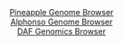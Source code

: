 <div id="Pineapple_Genome_Browser" align="center">
  <a href="https://igv.org/app/?sessionURL=blob:zZJdT9swFIb_iyXQJqWJnTRNEwlNpZQCYWO0Ki1FKHITJzU4drDdpKXqf5.pNu1mSPRi0yRf2Ef.eM_jZwtqIhUVHETAtZFvIwQsoJaiGeOyYuQbLokCUY6ZIhaQJCeS8JSAaAtyrDSejK7NyaXWlYoch.qqVWJeCFt5Ni7xq.C4UXYqSqcvGMMLIbEWUjmnEtfCoUXdasgCV5Vt3vZs38mwxg5m1VJwJZyK8CJpzH3Jr1JSEC5KkpQrpuk.QGLymIyZneMvvem4l6ZEqZhsLrOTXnzZu_MGk_mw059Pbi6mk870eEwLjvVKkpNBgYZfs2LS7q_ITB255_VCjhB56p9eL.GRd3Y8WFdUEnWCAtRtIwS7oUFDeUbW_1PXZtADO_c28zgc53E8K9bMv1kOOhdPLzSskbp9p..dBZhIV8YEkC5lECFoebBj.W6n9TZFXQvCNzpSUBA9PFpAS5w.m.0PW6A3lfEFKPKy2qtjASEzIkHUCiEMUBi6fjtowzBEO2sLVpL9PbTnk1EYQLfnup0kp0wbmbNE8UrZmHO7TnO7eD2QZbd_2mdB_npXzs7WG0YCv_5uXLq9hYN78SeaITQEzOP7DzStfiTTP_HuI0FsvThUtuF4JIZVfXZ1DxsDphvHc3J1PW7yon3__C6gw.DkQpZYm_2mYpY_jauxpJhrU6ipogvKqN5MDUfRgAi5nhEXpIIJYyKQxeITtKCFfPj5t6De7nH3Aw--">Pineapple Genome Browser</a>
</div>
<div id="Alphonso_Genome_Browser" align="center">
  <a href="https://igv.org/app/?sessionURL=blob:zZJdb5swFIb_i6VWm0QAQ4CAFE2ka5q0XVYlY9lSVcgxhngDm9oGkkb573OjTbtZpeZi0yRf2Ef.eM_jZw9aIiTlDETAMaFnQggMIDe8W6CqLskMVUSCKEelJAYQJCeCMExAtAc5kgol81t9cqNULSPLoqruVYgV3JSuiSr0xBnqpIl5ZV3wskRrLpDiQlojgVpu0aLtdWSN6trUb7umZ2VIIQuV9YYzya2asCLt9H3pr1JaEMYrklZNqegxQKrz6IyZmaN38XIRY0ykvCG7aTaMb6bxZ_cyWV35F6vk42SZ.MvzBS0YUo0gQ.dWhgsvuBqHDaZVENZwMbhuv5XdKjlz359fbmsqiBzCAA76EEL_GQxlGdn.Tz3rQU_sm8x5f9J9mXjdms9G8y3e2qu5PWADf_pC3wcDlBw32gOANyKIoG24tm94jt97nsKBYduhpiM4BdH9gwGUQPi73n6_B2pXa1uAJI_NURwDcJERAaJeaNsBDEPH6wd9OwzhwdiDRpR_D.04mYeB7cSO46c5LZVWOUslq6WJGDNbnJvF04ks2ZkznoRNhz9dNVXyocCxi2J8N3kc3zX9P9J0NAH9.PEDdauvyfRPvHtNEFOtT5Wtmn7lZ85oFjjxdXbdj4vFclcNZo_Z6GLGXwR0GpyciwopvV9X9PKncS0SFDGlCy2VdE1LqnZLzZF3IIKOq8UFmJdcmwhEsX5jG7YBPfvtb0Hdw8PhBw--">Alphonso Genome Browser</a>
</div>


<div id="DAF_Genomics_Browser" align="center">
  <a href="https://igv.org/app/?sessionURL=blob:tZFra9swFIb_i6D95Jtkx44NYbhbc1l6YQ1uWEoJZ7Ycq7MlT5KXeCH_fcLrGGyUMehAEhLn8r46zxF9pVIxwVGCiINHDsbIQqoS.xU0bU1voKEKJSXUilpI0pJKynOKkiMqQWnI7q5MZaV1qxLXLaC0d5SLhuXKUb4Dra1EpytqUm3iQAPfBIe9cnLRmGQNLtRtJbgSLuQ5Vcr23Jby3XYP5vgZ2w4t6bbpas0G1a0xYYwVTgnGLeMFPfzFyH9QNou9SderdKhf0n5RTNLlIr33L7PNLHy7yW7n6yxcn6_YjoPuJJ0s3j_dt2dkOuc3_OPsQ38lp8sAx6tx70N65r87vzy0TFI1wREeBxh7xEcnC9Ui7wwElFcSJziwIjK2SBDYz1d_FJopSMFQ8vBoIS0h_2zSH45I961BhRT90g3ULCRkQSVK7NjzIhzHZBREgRfH.GQdUSfrV2Y5ze7iyCMpIaHzCRqjX7J6GKAR.jP4WiB_62z2v4IqMQkPeHbtXUQXa9Y9HW6xCnt5vZlnL2Cy0IvfKoVsQJvQj.czFKiNWkO5_kXFPz2evgM-">DAF Genomics Browser</a>
</div>
